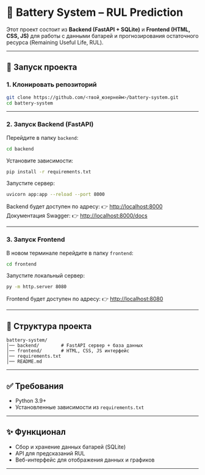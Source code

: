 # 🔋 Battery System – RUL Prediction

Этот проект состоит из **Backend (FastAPI + SQLite)** и **Frontend (HTML, CSS, JS)** для работы с данными батарей и прогнозирования остаточного ресурса (Remaining Useful Life, RUL).

---

## 🚀 Запуск проекта

### 1. Клонировать репозиторий
```bash
git clone https://github.com/<твой_юзернейм>/battery-system.git
cd battery-system
````

---

### 2. Запуск Backend (FastAPI)

Перейдите в папку `backend`:

```bash
cd backend
```

Установите зависимости:

```bash
pip install -r requirements.txt
```

Запустите сервер:

```bash
uvicorn app:app --reload --port 8000
```

Backend будет доступен по адресу:
👉 [http://localhost:8000](http://localhost:8000)
Документация Swagger:
👉 [http://localhost:8000/docs](http://localhost:8000/docs)

---

### 3. Запуск Frontend

В новом терминале перейдите в папку `frontend`:

```bash
cd frontend
```

Запустите локальный сервер:

```bash
py -m http.server 8080
```

Frontend будет доступен по адресу:
👉 [http://localhost:8080](http://localhost:8080)

---

## 📂 Структура проекта

```
battery-system/
│── backend/        # FastAPI сервер + база данных
│── frontend/       # HTML, CSS, JS интерфейс
│── requirements.txt
│── README.md
```

---

## ✅ Требования

* Python 3.9+
* Установленные зависимости из `requirements.txt`

---

## ✨ Функционал

* Сбор и хранение данных батарей (SQLite)
* API для предсказаний RUL
* Веб-интерфейс для отображения данных и графиков

---
